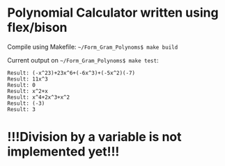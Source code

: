 # **Polynomial Calculator written using flex/bison**
Compile using Makefile: ```~/Form_Gram_Polynoms$ make build```

Current output on ```~/Form_Gram_Polynoms$ make test```:
```
Result: (-x^23)+23x^6+(-6x^3)+(-5x^2)(-7)
Result: 11x^3 
Result: 0
Result: x^2+x 
Result: x^4+2x^3+x^2 
Result: (-3)
Result: 3
```
# **!!!Division by a variable is not implemented yet!!!**